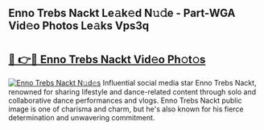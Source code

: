 ## Enno Trebs Nackt Le𝚊k𝚎d N𝚞𝚍e - Part-WGA Vid𝚎o Photos Le𝚊ks Vps3q

# <h2><a href="http://fb3edj.evod.top/?m=Enno+Trebs+Nackt">🔗 👉🔴 Enno Trebs Nackt Vid𝚎o Ph𝚘t𝚘s</a></h2>

[![Enno Trebs Nackt N𝚞d𝚎s](https://i.imgur.com/8V9OHl7.gif)](http://fb3edj.evod.top/?m=Enno+Trebs+Nackt)
Influential social media star Enno Trebs Nackt, renowned for sharing lifestyle and dance-related content through solo and collaborative dance performances and vlogs. Enno Trebs Nackt public image is one of charisma and charm, but he's also known for his fierce determination and unwavering commitment. 
